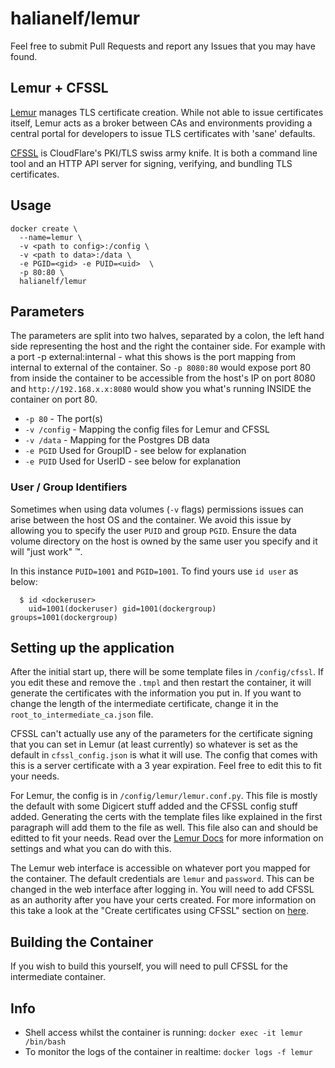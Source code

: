 # halianelf/lemur

Feel free to submit Pull Requests and report any Issues that you may have found.

## Lemur + CFSSL

[Lemur](https://github.com/Netflix/lemur) manages TLS certificate creation. While not able to issue certificates itself, 
Lemur acts as a broker between CAs and environments providing a central portal for developers to issue TLS certificates 
with 'sane' defaults.

[CFSSL](https://github.com/cloudflare/cfssl) is CloudFlare's PKI/TLS swiss army knife. It is both a command line tool and 
an HTTP API server for signing, verifying, and bundling TLS certificates.

## Usage
```
docker create \
  --name=lemur \
  -v <path to config>:/config \
  -v <path to data>:/data \
  -e PGID=<gid> -e PUID=<uid>  \
  -p 80:80 \
  halianelf/lemur
```

## Parameters

The parameters are split into two halves, separated by a colon, the left hand side representing the host and the right the 
container side. For example with a port -p external:internal - what this shows is the port mapping from internal to external 
of the container. So `-p 8080:80` would expose port 80 from inside the container to be accessible from the host's IP on port 
8080 and `http://192.168.x.x:8080` would show you what's running INSIDE the container on port 80.

* `-p 80` - The port(s)
* `-v /config` - Mapping the config files for Lemur and CFSSL
* `-v /data` - Mapping for the Postgres DB data
* `-e PGID` Used for GroupID - see below for explanation
* `-e PUID` Used for UserID - see below for explanation

### User / Group Identifiers

Sometimes when using data volumes (`-v` flags) permissions issues can arise between the host OS and the container. We avoid 
this issue by allowing you to specify the user `PUID` and group `PGID`. Ensure the data volume directory on the host is owned 
by the same user you specify and it will "just work" ™.

In this instance `PUID=1001` and `PGID=1001`. To find yours use `id user` as below:

```
  $ id <dockeruser>
    uid=1001(dockeruser) gid=1001(dockergroup) groups=1001(dockergroup)
```

## Setting up the application

After the initial start up, there will be some template files in `/config/cfssl`. If you edit these and remove the `.tmpl` and then 
restart the container, it will generate the certificates with the information you put in. If you want to change the length of the 
intermediate certificate, change it in the `root_to_intermediate_ca.json` file.

CFSSL can't actually use any of the parameters for the certificate signing that you can set in Lemur (at least currently) so whatever 
is set as the default in `cfssl_config.json` is what it will use. The config that comes with this is a server certificate with a 3 
year expiration. Feel free to edit this to fit your needs.

For Lemur, the config is in `/config/lemur/lemur.conf.py`. This file is mostly the default with some Digicert stuff added and the 
CFSSL config stuff added. Generating the certs with the template files like explained in the first paragraph will add them to the 
file as well. This file also can and should be editted to fit your needs. Read over the 
[Lemur Docs](https://lemur.readthedocs.io/en/latest/administration.html) for more information on settings and what you can do with this.

The Lemur web interface is accessible on whatever port you mapped for the container. The default credentials are `lemur` and `password`.
This can be changed in the web interface after logging in. You will need to add CFSSL as an authority after you have your certs created.
For more information on this take a look at the "Create certificates using CFSSL" section on
[here](https://www.howtoforge.com/tutorial/integration-of-cfssl-with-the-lemur-certificate-manager/).

## Building the Container

If you wish to build this yourself, you will need to pull CFSSL for the intermediate container.

## Info

* Shell access whilst the container is running: `docker exec -it lemur /bin/bash`
* To monitor the logs of the container in realtime: `docker logs -f lemur`
